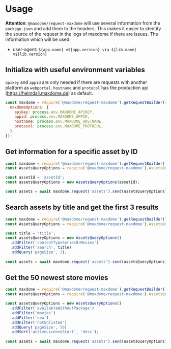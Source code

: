 # Usage

**Attention**: `@maxdome/request-maxdome` will use several information from the `package.json` and add them to the headers. This makes it easier to identify the source of the request in the logs of maxdome if there are issues.
The information which will be used:
* user-agent: `${app.name} v${app.version} via ${lib.name} v${lib.version}`

## Initialize with useful environment variables

`apikey` and `appid` are only needed if there are requests with another platform as `webportal`. `hostname` and `protocol` has the production api (https://heimdall.maxdome.de) as default.

```javascript
const maxdome = require('@maxdome/request-maxdome').getRequestBuilder({
  maxdomeOptions: {
    apikey: process.env.MAXDOME_APIKEY,
    appid: process.env.MAXDOME_APPID,
    hostname: process.env.MAXDOME_HOSTNAME,
    protocol: process.env.MAXDOME_PROTOCOL,
  }
});
```

## Get information for a specific asset by ID

```javascript
const maxdome = require('@maxdome/request-maxdome').getRequestBuilder();
const AssetsQueryOptions = require('@maxdome/request-maxdome').AssetsQueryOptions;

const assetId = 'assetId';
const assetsQueryOptions = new AssetsQueryOptions(assetId);

const assets = await maxdome.request('assets').send(assetsQueryOptions);
```

## Search assets by title and get the first 3 results

```javascript
const maxdome = require('@maxdome/request-maxdome').getRequestBuilder();
const AssetsQueryOptions = require('@maxdome/request-maxdome').AssetsQueryOptions;

const title = 'title';
const assetsQueryOptions = new AssetsQueryOptions()
  .addFilter('contentTypeSeriesOrMovies')
  .addFilter('search', title)
  .addQuery('pageSize', 3);
    
const assets = await maxdome.request('assets').send(assetsQueryOptions);
```

## Get the 50 newest store movies

```javascript
const maxdome = require('@maxdome/request-maxdome').getRequestBuilder();
const AssetsQueryOptions = require('@maxdome/request-maxdome').AssetsQueryOptions;

const assetsQueryOptions = new AssetsQueryOptions()
  .addFilter('availableWithoutPackage')
  .addFilter('movies')
  .addFilter('new')
  .addFilter('notUnlisted')
  .addQuery('pageSize', 50)
  .addSort('activeLicenseStart', 'desc');
    
const assets = await maxdome.request('assets').send(assetsQueryOptions);
```
